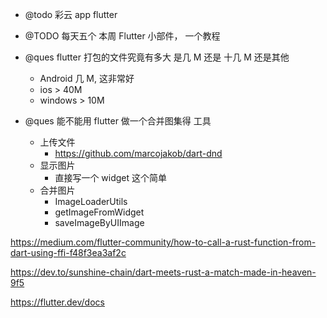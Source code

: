 - @todo 彩云 app flutter

- @TODO 每天五个 本周 Flutter 小部件， 一个教程

- @ques flutter 打包的文件究竟有多大 是几 M 还是 十几 M 还是其他

  - Android 几 M, 这非常好
  - ios > 40M
  - windows > 10M

- @ques 能不能用 flutter 做一个合并图集得 工具
  - 上传文件
    - https://github.com/marcojakob/dart-dnd
  - 显示图片
    - 直接写一个 widget 这个简单
  - 合并图片
    - ImageLoaderUtils
    - getImageFromWidget
    - saveImageByUIImage

https://medium.com/flutter-community/how-to-call-a-rust-function-from-dart-using-ffi-f48f3ea3af2c

https://dev.to/sunshine-chain/dart-meets-rust-a-match-made-in-heaven-9f5

https://flutter.dev/docs
